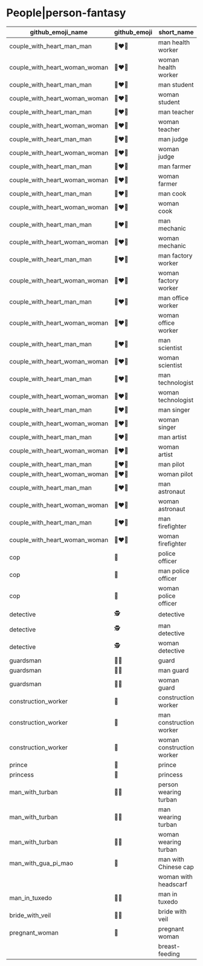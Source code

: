 # People|person-fantasy

|github_emoji_name|github_emoji|short_name|unicode_index|
|---|---|---|---|
|couple_with_heart_man_man|:couple_with_heart_man_man:|man health worker|240|
|couple_with_heart_woman_woman|:couple_with_heart_woman_woman:|woman health worker|241|
|couple_with_heart_man_man|:couple_with_heart_man_man:|man student|242|
|couple_with_heart_woman_woman|:couple_with_heart_woman_woman:|woman student|243|
|couple_with_heart_man_man|:couple_with_heart_man_man:|man teacher|244|
|couple_with_heart_woman_woman|:couple_with_heart_woman_woman:|woman teacher|245|
|couple_with_heart_man_man|:couple_with_heart_man_man:|man judge|246|
|couple_with_heart_woman_woman|:couple_with_heart_woman_woman:|woman judge|247|
|couple_with_heart_man_man|:couple_with_heart_man_man:|man farmer|248|
|couple_with_heart_woman_woman|:couple_with_heart_woman_woman:|woman farmer|249|
|couple_with_heart_man_man|:couple_with_heart_man_man:|man cook|250|
|couple_with_heart_woman_woman|:couple_with_heart_woman_woman:|woman cook|251|
|couple_with_heart_man_man|:couple_with_heart_man_man:|man mechanic|252|
|couple_with_heart_woman_woman|:couple_with_heart_woman_woman:|woman mechanic|253|
|couple_with_heart_man_man|:couple_with_heart_man_man:|man factory worker|254|
|couple_with_heart_woman_woman|:couple_with_heart_woman_woman:|woman factory worker|255|
|couple_with_heart_man_man|:couple_with_heart_man_man:|man office worker|256|
|couple_with_heart_woman_woman|:couple_with_heart_woman_woman:|woman office worker|257|
|couple_with_heart_man_man|:couple_with_heart_man_man:|man scientist|258|
|couple_with_heart_woman_woman|:couple_with_heart_woman_woman:|woman scientist|259|
|couple_with_heart_man_man|:couple_with_heart_man_man:|man technologist|260|
|couple_with_heart_woman_woman|:couple_with_heart_woman_woman:|woman technologist|261|
|couple_with_heart_man_man|:couple_with_heart_man_man:|man singer|262|
|couple_with_heart_woman_woman|:couple_with_heart_woman_woman:|woman singer|263|
|couple_with_heart_man_man|:couple_with_heart_man_man:|man artist|264|
|couple_with_heart_woman_woman|:couple_with_heart_woman_woman:|woman artist|265|
|couple_with_heart_man_man|:couple_with_heart_man_man:|man pilot|266|
|couple_with_heart_woman_woman|:couple_with_heart_woman_woman:|woman pilot|267|
|couple_with_heart_man_man|:couple_with_heart_man_man:|man astronaut|268|
|couple_with_heart_woman_woman|:couple_with_heart_woman_woman:|woman astronaut|269|
|couple_with_heart_man_man|:couple_with_heart_man_man:|man firefighter|270|
|couple_with_heart_woman_woman|:couple_with_heart_woman_woman:|woman firefighter|271|
|cop|:cop:|police officer|272|
|cop|:cop:|man police officer|273|
|cop|:cop:|woman police officer|274|
|detective|:detective:|detective|275|
|detective|:detective:|man detective|276|
|detective|:detective:|woman detective|277|
|guardsman|:guardsman:|guard|278|
|guardsman|:guardsman:|man guard|279|
|guardsman|:guardsman:|woman guard|280|
|construction_worker|:construction_worker:|construction worker|281|
|construction_worker|:construction_worker:|man construction worker|282|
|construction_worker|:construction_worker:|woman construction worker|283|
|prince|:prince:|prince|284|
|princess|:princess:|princess|285|
|man_with_turban|:man_with_turban:|person wearing turban|286|
|man_with_turban|:man_with_turban:|man wearing turban|287|
|man_with_turban|:man_with_turban:|woman wearing turban|288|
|man_with_gua_pi_mao|:man_with_gua_pi_mao:|man with Chinese cap|289|
|||woman with headscarf|290|
|man_in_tuxedo|:man_in_tuxedo:|man in tuxedo|291|
|bride_with_veil|:bride_with_veil:|bride with veil|292|
|pregnant_woman|:pregnant_woman:|pregnant woman|293|
|||breast-feeding|294|
